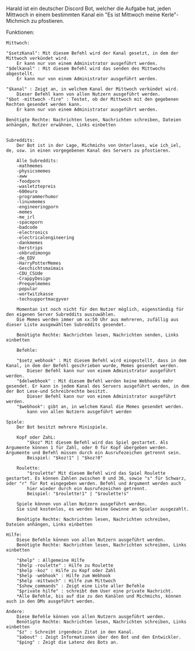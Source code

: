 Harald ist ein deutscher Discord Bot, welcher die Aufgabe hat, jeden Mittwoch in einem bestimmten Kanal ein "Es ist Mittwoch meine Kerle"-Michmich zu pfostieren.

Funktionen:

    Mittwoch:
    
    "$setzKanal": Mit diesem Befehl wird der Kanal gesetzt, in dem der Mittwoch verkündet wird. 
        Er kann nur von einem Administrator ausgeführt werden.
    "$delkanal" : Mit diesem Befehl wird das senden des Mittwochs abgestellt. 
        Er kann nur von einem Administrator ausgeführt werden.

    "$kanal" : Zeigt an, in welchem Kanal der Mittwoch verkündet wird.
        Dieser Befehl kann von allen Nutzern ausgeführt werden.
    "$bot -mittwoch -fire" : Testet, ob der Mittwoch mit den gegebenen Rechten gesendet werden kann.
        Er kann nur von einem Administrator ausgeführt werden.

    Benötigte Rechte: Nachrichten lesen, Nachrichten schreiben, Dateien anhängen, Nutzer erwähnen, Links einbetten


    Subreddits:
        Der Bot ist in der Lage, Michmichs von Unterlases, wie ich_iel, de, usw. in einen vorgegebenen Kanal des Servers zu pfostieren.
    
        Alle Subreddits:
        -mathmemes
        -physicsmemes
        -aww
        -foodporn
        -wasletztepreis
        -600euro
        -programmerhumor
        -linuxmemes
        -engineeringporn
        -memes
        -me_irl
        -spaceporn
        -badcode
        -electronics
        -electricalengineering
        -dankmemes
        -berstrips
        -okbrudimongo
        -de_EDV
        -HarryPotterMemes
        -Geschichtsmaimais
        -CDU_CSUde
        -CrappyDesign
        -Prequelmemes
        -popular
        -wortwitzkasse
        -techsupportmacgyver

        Momentan ist noch nicht für den Nutzer möglich, eigenständig für den eigenen Server Subreddits auszuwählen.
        Die Memes werden immer um xx:50 Uhr aus mehreren, zufällig aus dieser Liste ausgewählten Subreddits gesendet.

        Benötigte Rechte: Nachrichten lesen, Nachrichten senden, Links einbetten

        Befehle:
        
        "$setz_webhook" : Mit diesem Befehl wird eingestellt, dass in dem Kanal, in dem der Befehl geschrieben wurde, Memes gesendet werden. 
            Dieser Befehl kann nur von einem Administrator ausgeführt werden.
        "$delwebhook" : Mit diesem Befehl werden keine Webhooks mehr gesendet. Er kann in jedem Kanal des Servers ausgeführt werden, in dem der Bot Lese-und Schreibrechte besitzt.
            Dieser Befehl kann nur von einem Administrator ausgeführt werden.
        "$webhook": gibt an, in welchem Kanal die Memes gesendet werden. 
            kann von allen Nutzern ausgeführt werden

    Spiele:
        Der Bot besitzt mehrere Minispiele.

        Kopf oder ZahL:
            "$koz" Mit diesem Befehl wird das Spiel gestartet. Als Argumente können 1 für Zahl, oder 0 für Kopf übergeben werden. Argumente und Befehl müssen durch ein Ausrufezeichen getrennt sein.
            Beispiel: "$koz!1" | "$koz!0" 

        Roulette:
            "$roulette" Mit diesem Befehl wird das Spiel Roulette gestartet. Es können Zahlen zwischen 0 und 36, sowie "s" für Schwarz, oder "r" für Rot eingegeben werden. Befehl und Argument werden auch 
            hier wieder durch ein Ausrufezeichen getrennt.
            Beispiel: "$roulette!1" | "$roulette!s"

        Spiele können von allen Nutzern ausgeführt werden.
        Sie sind kostenlos, es werden keine Gewinne an Spieler ausgezahlt.

        Benötigte Rechte: Nachrichten lesen, Nachrichten schreiben, Dateien anhängen, Links einbetten

    Hilfe: 
        Diese Befehle können von allen Nutzern ausgeführt werden.
        Benötigte Rechte: Nachrichten lesen, Nachrichten schreiben, Links einbetten

        "$help" : Allgemeine Hilfe
        "$help -roulette" : Hilfe zu Roulette
        "$help -koz" : Hilfe zu Kopf oder Zahl
        "$help -webhook" : Hilfe zum Webhook
        "$help -mittwoch" : Hilfe zum Mittwoch
        "$show_commands" : Zeigt eine Liste aller Befehle
        "$private hilfe" : schreibt dem User eine private Nachricht. 
        *Alle Befehle, bis auf die zu den Kanälen und Michmichs, können auch in den DMs ausgeführt werden.

    Andere:
        Diese Befehle können von allen Nutzern ausgeführt werden.
        Benötigte Rechte: Nachrichten lesen, Nachrichten schreiben, Links einbetten
        "$z" : Schreibt irgendein Zitat in den Kanal. 
        "$about" : Zeigt Informationen über den Bot und den Entwickler.
        "$ping" : Zeigt die Latenz des Bots an.



